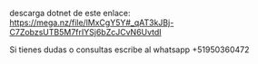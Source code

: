 descarga dotnet de este enlace: https://mega.nz/file/lMxCgY5Y#_qAT3kJBj-C7ZobzsUTB5M7frIYSj6bZcJCvN6UvtdI

Si tienes dudas o consultas escribe al whatsapp +51950360472
